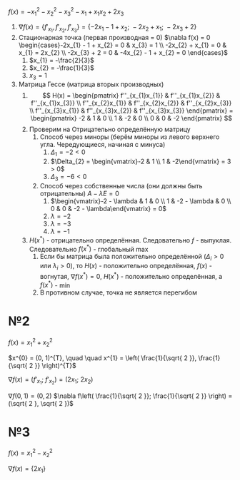 $f(x) = -x_{1}^{2} - x_{2}^{2} - x_{3}^{2} - x_{1} + x_{1}x_{2} + 2x_{3}$

1. $\nabla f(x) = \left\{ f'_{x_{1}}, f'_{x_{2}}, f'_{x_{3}}  \right\} = \left\{ -2x_{1} - 1 + x_{2};\ -2x_{2} + x_{1};\ -2x_{3} + 2 \right\}$
2. Стационарная точка (первая производная = 0) $\nabla f(x) = 0 \begin{cases}-2x_{1} - 1 + x_{2} = 0 & x_{3} = 1 \\ -2x_{2} + x_{1} = 0 & x_{1} = 2x_{2} \\ -2x_{3} + 2 = 0 & -4x_{2} - 1 + x_{2} = 0 \end{cases}$
	1. $x_{1} = -\frac{2}{3}$
	2. $x_{2} = -\frac{1}{3}$
	3. $x_{3} = 1$
3. Матрица Гессе (матрица вторых производных)
	1. $$
H(x) = \begin{pmatrix}
f''_{x_{1}x_{1}} & f''_{x_{1}x_{2}} & f''_{x_{1}x_{3}} \\
f''_{x_{2}x_{1}} & f''_{x_{2}x_{2}} & f''_{x_{2}x_{3}} \\
f''_{x_{3}x_{1}} & f''_{x_{3}x_{2}} & f''_{x_{3}x_{3}}
\end{pmatrix} = \begin{pmatrix}
-2 & 1 & 0 \\
1 & -2 & 0 \\
0 & 0 & -2
\end{pmatrix}
$$
	2. Проверим на Отрицательно определённую матрицу 
		1. Способ через миноры (берём миноры из левого верхнего угла. Чередующиеся, начиная с минуса)
			1. $\Delta_{1} = -2 < 0$
			2. $\Delta_{2} = \begin{vmatrix}-2 & 1 \\ 1 & -2\end{vmatrix} = 3 > 0$
			3. $\Delta_{3} = -6 < 0$
		2. Способ через собственные числа (они должны быть отрицательны) $A - \lambda E = 0$
			1. $\begin{vmatrix}-2 - \lambda & 1 & 0 \\ 1 & -2 - \lambda & 0 \\ 0 & 0 & -2 - \lambda\end{vmatrix} = 0$
			2. $\lambda = -2$
			3. $\lambda = -3$
			4. $\lambda = -1$
	3. $H(x^{*})$ - отрицательно определённая. Следовательно $f$ - выпуклая. Следовательно $f(x^{*})$ - глобальный $\max$
		1. Если бы матрица была положительно определённой ($\Delta_{i} > 0$ или $\lambda_{i} > 0$), то $H(x)$ - положительно определённая, $f(x)$ - вогнутая, $\nabla f(x^{*}) = 0,\ H(x^{*})$ - положительно определённая, а $f(x^{*})$ - $\min$
		2. В противном случае, точка не является перегибом


# №2
$f(x) = x_{1}^{2} + x_{2}^{2}$

$x^{0} = (0, 1)^{T}, \quad  \quad x^{1} = \left( \frac{1}{\sqrt{ 2 }}, \frac{1}{\sqrt{ 2 }} \right)^{T}$

$\nabla f(x) = \left( f'_{x_{1}};\ f'_{x_{2}} \right) = \left( 2x_{1};\ 2x_{2} \right)$


$\nabla f(0, 1) = (0, 2)$
$\nabla f\left( \frac{1}{\sqrt{ 2 }}; \frac{1}{\sqrt{ 2 }} \right) = (\sqrt{ 2 }, \sqrt{ 2 })$

# №3
$f(x) = x_{1}^{2} - x_{2}^{2}$

$\nabla f(x) = \left\{ 2x_{1} \right\}$